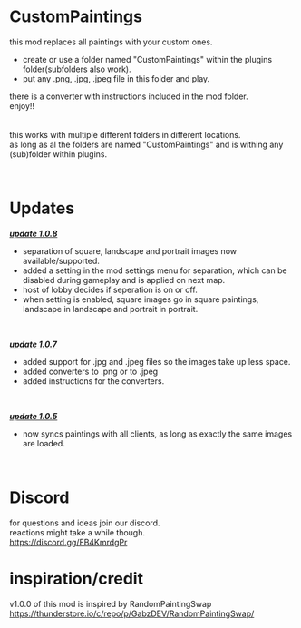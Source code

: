 # CustomPaintings

this mod replaces all paintings with your custom ones.<br>
- create or use a folder named "CustomPaintings" within the plugins folder(subfolders also work).<br>
- put any .png, .jpg, .jpeg file in this folder and play.<br>

there is a converter with instructions included in the mod folder.<br>
enjoy!!<br>
<br>
<br>
this works with multiple different folders in different locations.<br>
as long as al the folders are named "CustomPaintings" and is withing any (sub)folder within plugins.<br>

<br>

# Updates

<b><i><ins> update 1.0.8 </b></i></ins> <br>
- separation of square, landscape and portrait images now available/supported.<br>
- added a setting in the mod settings menu for separation, which can be disabled during gameplay and is applied on next map.<br>
- host of lobby decides if seperation is on or off.<br>
- when setting is enabled, square images go in square paintings, landscape in landscape and portrait in portrait.<br>
<br>

<b><i><ins> update 1.0.7 </b></i></ins> <br>
- added support for .jpg and .jpeg files so the images take up less space.<br>
- added converters to .png or to .jpeg<br>
- added instructions for the converters.<br>
<br>


<b><i><ins> update 1.0.5 </b></i></ins> <br>
- now syncs paintings with all clients, as long as exactly the same images are loaded.<br>
<br>

# Discord
for questions and ideas join our discord.<br>
reactions might take a while though.<br>
https://discord.gg/FB4KmrdgPr

# inspiration/credit
v1.0.0 of this mod is inspired by RandomPaintingSwap<br>
https://thunderstore.io/c/repo/p/GabzDEV/RandomPaintingSwap/
